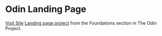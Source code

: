 # Odin Landing Page

[Visit Site](https://peshala-prabhapoorna.github.io/odin-landing-page/)
[Landing page project](https://www.theodinproject.com/lessons/foundations-landing-page) from the Foundations section in The Odin Project.
